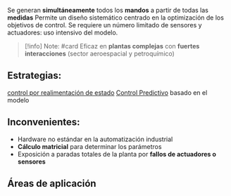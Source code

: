    

Se generan **simultáneamente** todos los **mandos** a partir de todas las **medidas**
Permite un diseño sistemático centrado en la optimización de los objetivos de control.
Se requiere un número limitado de sensores y actuadores: uso intensivo del modelo.
> [!info] Note: #card
> Eficaz en **plantas complejas** con **fuertes interacciones** (sector aeroespacial y petroquímico)

## Estrategias:
[control por realimentación de estado](Control%20por%20realimentación%20de%20estado.md)
[Control Predictivo](Control%20Predictivo.md) basado en el modelo

## Inconvenientes:

- Hardware no estándar en la automatización industrial
- **Cálculo matricial** para determinar los parámetros
- Exposición a paradas totales de la planta por **fallos de actuadores o sensores**

## Áreas de aplicación 

